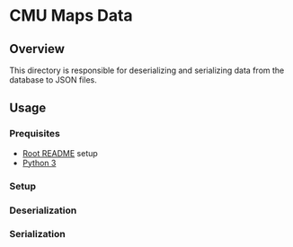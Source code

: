 # CMU Maps Data

## Overview

This directory is responsible for deserializing and serializing data from the database to JSON files.

## Usage

### Prequisites

- [Root README](../../README.md) setup
- [Python 3](https://www.python.org/downloads/)

### Setup

### Deserialization

### Serialization
